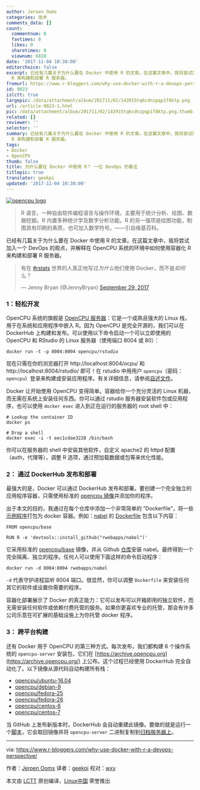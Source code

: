 ```yaml
---
author: Jeroen Ooms
categories: 技术
comments_data: []
count:
  commentnum: 0
  favtimes: 0
  likes: 0
  sharetimes: 0
  viewnum: 6828
date: '2017-11-04 10:38:00'
editorchoice: false
excerpt: 已经有几篇关于为什么要在 Docker 中使用 R 的文章。在这篇文章中，我将尝试加入一个 DevOps 的观点，并解释在 OpenCPU 系统的环境中如何使用容器化
  R 来构建和部署 R 服务器。
fromurl: https://www.r-bloggers.com/why-use-docker-with-r-a-devops-perspective/
id: 9023
islctt: true
largepic: /data/attachment/album/201711/02/143915tq6cdnzpqp1f8ktp.png
url: /article-9023-1.html
pic: /data/attachment/album/201711/02/143915tq6cdnzpqp1f8ktp.png.thumb.jpg
related: []
reviewer: ''
selector: ''
summary: 已经有几篇关于为什么要在 Docker 中使用 R 的文章。在这篇文章中，我将尝试加入一个 DevOps 的观点，并解释在 OpenCPU 系统的环境中如何使用容器化
  R 来构建和部署 R 服务器。
tags:
- Docker
- OpenCPU
thumb: false
title: 为什么要在 Docker 中使用 R？ 一位 DevOps 的看法
titlepic: true
translator: geekpi
updated: '2017-11-04 10:38:00'
---
```


[![opencpu logo](/data/attachment/album/201711/02/143915tq6cdnzpqp1f8ktp.png)](https://www.opencpu.org/posts/opencpu-with-docker)



> 
> R 语言，一种自由软件编程语言与操作环境，主要用于统计分析、绘图、数据挖掘。R 内置多种统计学及数字分析功能。R 的另一强项是绘图功能，制图具有印刷的素质，也可加入数学符号。——引自维基百科。
> 
> 
> 


已经有几篇关于为什么要在 Docker 中使用 R 的文章。在这篇文章中，我将尝试加入一个 DevOps 的观点，并解释在 OpenCPU 系统的环境中如何使用容器化 R 来构建和部署 R 服务器。



> 
> 有在 [#rstats](https://twitter.com/hashtag/rstats?src=hash&ref_src=twsrc%5Etfw) 世界的人真正地写过*为什么*他们使用 Docker，而不是*如何*么？
> 
> 
> — Jenny Bryan (@JennyBryan) [September 29, 2017](https://twitter.com/JennyBryan/status/913785731998289920?ref_src=twsrc%5Etfw)
> 
> 
> 


### 1：轻松开发


OpenCPU 系统的旗舰是 [OpenCPU 服务器](https://www.opencpu.org/download.html)：它是一个成熟且强大的 Linux 栈，用于在系统和应用程序中嵌入 R。因为 OpenCPU 是完全开源的，我们可以在 DockerHub 上构建和发布。可以使用以下命令启动一个可以立即使用的 OpenCPU 和 RStudio 的 Linux 服务器（使用端口 8004 或 80）：



```
docker run -t -p 8004:8004 opencpu/rstudio

```

现在只需在你的浏览器打开 http://localhost:8004/ocpu/ 和 http://localhost:8004/rstudio/ 即可！在 rstudio 中用用户 `opencpu`（密码：`opencpu`）登录来构建或安装应用程序。有关详细信息，请参阅[自述文件](https://hub.docker.com/r/opencpu/rstudio/)。


Docker 让开始使用 OpenCPU 变得简单。容器给你一个充分灵活的 Linux 机器，而无需在系统上安装任何东西。你可以通过 rstudio 服务器安装软件包或应用程序，也可以使用 `docker exec` 进入到正在运行的服务器的 root shell 中：



```
# Lookup the container ID
docker ps

# Drop a shell
docker exec -i -t eec1cdae3228 /bin/bash

```

你可以在服务器的 shell 中安装其他软件，自定义 apache2 的 httpd 配置（auth，代理等），调整 R 选项，通过预加载数据或包等来优化性能。


### 2： 通过 DockerHub 发布和部署


最强大的是，Docker 可以通过 DockerHub 发布和部署。要创建一个完全独立的应用程序容器，只需使用标准的 [opencpu 镜像](https://hub.docker.com/u/opencpu/)并添加你的程序。


出于本文的目的，我通过在每个仓库中添加一个非常简单的 “Dockerfile”，将一些[示例程序](https://www.opencpu.org/apps.html)打包为 docker 容器。例如：[nabel](https://rwebapps.ocpu.io/nabel/www/) 的 [Dockerfile](https://github.com/rwebapps/nabel/blob/master/Dockerfile) 包含以下内容：



```
FROM opencpu/base

RUN R -e 'devtools::install_github("rwebapps/nabel")'

```

它采用标准的 [opencpu/base](https://hub.docker.com/r/opencpu/base/) 镜像，并从 Github [仓库](https://github.com/rwebapps)安装 nabel。最终得到一个完全隔离、独立的程序。任何人可以使用下面这样的命令启动程序：



```
docker run -d 8004:8004 rwebapps/nabel

```

`-d` 代表守护进程监听 8004 端口。很显然，你可以调整 `Dockerfile` 来安装任何其它的软件或设置你需要的程序。


容器化部署展示了 Docker 的真正能力：它可以发布可以开箱即用的独立软件，而无需安装任何软件或依赖付费托管的服务。如果你更喜欢专业的托管，那会有许多公司乐意在可扩展的基础设施上为你托管 docker 程序。


### 3： 跨平台构建


还有 Docker 用于 OpenCPU 的第三种方式。每次发布，我们都构建 6 个操作系统的 `opencpu-server` 安装包，它们在 [https://archive.opencpu.org](https://archive.opencpu.org/) 上公布。这个过程已经使用 DockerHub 完全自动化了。以下镜像从源代码自动构建所有栈：


* [opencpu/ubuntu-16.04](https://hub.docker.com/r/opencpu/ubuntu-16.04/)
* [opencpu/debian-9](https://hub.docker.com/r/opencpu/debian-9/)
* [opencpu/fedora-25](https://hub.docker.com/r/opencpu/fedora-25/)
* [opencpu/fedora-26](https://hub.docker.com/r/opencpu/fedora-26/)
* [opencpu/centos-6](https://hub.docker.com/r/opencpu/centos-6/)
* [opencpu/centos-7](https://hub.docker.com/r/opencpu/centos-7/)


当 GitHub 上发布新版本时，DockerHub 会自动重建此镜像。要做的就是运行一个[脚本](https://github.com/opencpu/archive/blob/gh-pages/update.sh)，它会取回镜像并将 `opencpu-server` 二进制复制到[归档服务器上](https://archive.opencpu.org/)。




---


via: <https://www.r-bloggers.com/why-use-docker-with-r-a-devops-perspective/>


作者：[Jeroen Ooms](https://www.r-bloggers.com/author/jeroen-ooms/) 译者：[geekpi](https://github.com/geekpi) 校对：[wxy](https://github.com/wxy)


本文由 [LCTT](https://github.com/LCTT/TranslateProject) 原创编译，[Linux中国](https://linux.cn/) 荣誉推出
